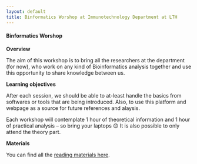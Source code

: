 ```yaml
---
layout: default
title: Binformatics Worshop at Immunotechnology Department at LTH
---
```


#### Binformatics Worshop

**Overview**

The aim of this workshop is to bring all the researchers at the department (for now), who work on any kind of Bioinformatics analysis together and use this opportunity to share knowledge between us.


**Learning objectives**

After each session, we should be able to at-least handle the basics from softwares or tools that are being introduced. Also, to use this platform and webpage as a source for future references and alaysis.

Each workshop will contemplate 1 hour of theoretical information and 1 hour of practical analysis – so bring your laptops 😊 It is also possible to only attend the theory part.

**Materials**

You can find all the [reading materials here][1].

[1]: reading_materials.md
